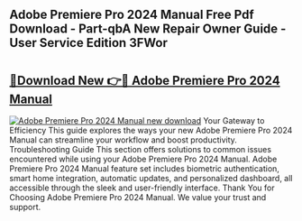 ## Adobe Premiere Pro 2024 Manual Free Pdf Download - Part-qbA New Repair Owner Guide - User Service Edition 3FWor

# <h2><a href="http://cf22399.oget.top/?id=Adobe+Premiere+Pro+2024+Manual">🔗Download New 👉🔴 Adobe Premiere Pro 2024 Manual</a></h2>

[![Adobe Premiere Pro 2024 Manual new download](https://i.imgur.com/5g1atiW.png)](http://cf22399.oget.top/?id=Adobe+Premiere+Pro+2024+Manual)
Your Gateway to Efficiency This guide explores the ways your new Adobe Premiere Pro 2024 Manual can streamline your workflow and boost productivity. Troubleshooting Guide This section offers solutions to common issues encountered while using your Adobe Premiere Pro 2024 Manual. Adobe Premiere Pro 2024 Manual feature set includes biometric authentication, smart home integration, automatic updates, and personalized dashboard, all accessible through the sleek and user-friendly interface. Thank You for Choosing Adobe Premiere Pro 2024 Manual. We value your trust and support.
